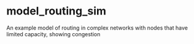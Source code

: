 # model_routing_sim
An example model of routing in complex networks with nodes that have limited capacity, showing congestion
